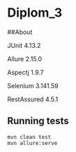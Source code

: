 # Diplom_3

##About

JUnit 4.13.2

Allure 2.15.0

Aspectj 1.9.7

Selenium 3.141.59

RestAssured 4.5.1

## Running tests

```shell
mvn clean test
mvn allure:serve
```